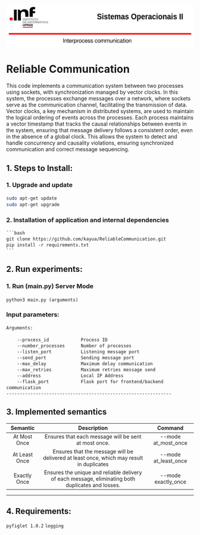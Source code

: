 ![SysOP](Resources/ScreenSysOp.png)
# Reliable Communication
This code implements a communication system between two processes using sockets, with synchronization managed by vector clocks. In this system, the processes exchange messages over a network, where sockets serve as the communication channel, facilitating the transmission of data. Vector clocks, a key mechanism in distributed systems, are used to maintain the logical ordering of events across the processes. Each process maintains a vector timestamp that tracks the causal relationships between events in the system, ensuring that message delivery follows a consistent order, even in the absence of a global clock. This allows the system to detect and handle concurrency and causality violations, ensuring synchronized communication and correct message sequencing.

## 1. Steps to Install:



### 1. Upgrade and update
   ```bash   
   sudo apt-get update
   sudo apt-get upgrade 
   ```
### 2. Installation of application and internal dependencies
    ```bash
    git clone https://github.com/kayua/ReliableCommunication.git
    pip install -r requirements.txt
    ```
   
## 2. Run experiments:


### 1. Run (main.py) Server Mode
`python3 main.py (arguments)`


### Input parameters:

    Arguments:

        --process_id            Process ID
        --number_processes      Number of processes
        --listen_port           Listening message port
        --send_port             Sending message port 
        --max_delay             Maximum delay communication
        --max_retries           Maximum retries message send
        --address               Local IP Address
        --flask_port            Flask port for frontend/backend communication
    --------------------------------------------------------------


## 3. Implemented semantics
| **Semantic**   |                                           Description                                            |         Command         |
|:-------------:|:------------------------------------------------------------------------------------------------:|:-----------------------:|
| At Most Once  |                       Ensures that each message will be sent at most once.                       |   --mode at_most_once   |
| At Least Once |     Ensures that the message will be delivered at least once, which may result in duplicates     | --mode at_least_once    |
| Exactly Once  |Ensures the unique and reliable delivery of each message, eliminating both duplicates and losses. |   --mode exactly_once   |
---------------------------------------------------------------------------------------------------------------------------------------

## 4. Requirements:

`pyfiglet 1.0.2`
`logging`